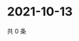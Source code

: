 # 2021-10-13

共 0 条

<!-- BEGIN WEIBO -->
<!-- 最后更新时间 Wed Oct 13 2021 15:00:50 GMT+0800 (China Standard Time) -->

<!-- END WEIBO -->
